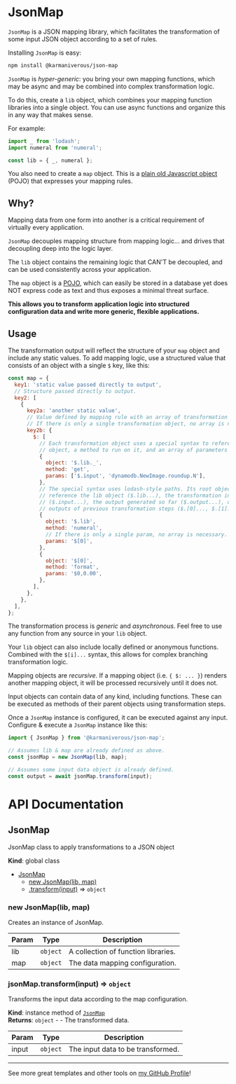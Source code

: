 # JsonMap

`JsonMap` is a JSON mapping library, which facilitates the transformation of some input JSON object according to a set of rules.

Installing `JsonMap` is easy:

```bash
npm install @karmaniverous/json-map
```

`JsonMap` is _hyper-generic_: you bring your own mapping functions, which may be async and may be combined into complex transformation logic.

To do this, create a `lib` object, which combines your mapping function libraries into a single object. You can use async functions and organize this in any way that makes sense.

For example:

```js
import _ from 'lodash';
import numeral from 'numeral';

const lib = { _, numeral };
```

You also need to create a `map` object. This is a [plain old Javascript object](https://masteringjs.io/tutorials/fundamentals/pojo) (POJO) that expresses your mapping rules.

## Why?

Mapping data from one form into another is a critical requirement of virtually every application.

`JsonMap` decouples mapping structure from mapping logic... and drives that decoupling deep into the logic layer.

The `lib` object contains the remaining logic that CAN'T be decoupled, and can be used consistently across your application.

The `map` object is a [POJO](https://masteringjs.io/tutorials/fundamentals/pojo), which can easily be stored in a database yet does NOT express code as text and thus exposes a minimal threat surface.

**This allows you to transform application logic into structured configuration data and write more generic, flexible applications.**

## Usage

The transformation output will reflect the structure of your `map` object and include any static values. To add mapping logic, use a structured value that consists of an object with a single `$` key, like this:

```js
const map = {
  key1: 'static value passed directly to output',
  // Structure passed directly to output.
  key2: [
    {
      key2a: 'another static value',
      // Value defined by mapping rule with an array of transformation objects.
      // If there is only a single transformation object, no array is necessary.
      key2b: {
        $: [
          // Each transformation object uses a special syntax to reference an
          // object, a method to run on it, and an array of parameters to pass.
          {
            object: '$.lib._',
            method: 'get',
            params: ['$.input', 'dynamodb.NewImage.roundup.N'],
          },
          // The special syntax uses lodash-style paths. Its root object can
          // reference the lib object ($.lib...), the transformation input
          // ($.input...), the output generated so far ($.output...), or the
          // outputs of previous transformation steps ($.[0]..., $.[1]...).
          {
            object: '$.lib',
            method: 'numeral',
            // If there is only a single param, no array is necessary.
            params: '$[0]',
          },
          {
            object: '$[0]',
            method: 'format',
            params: '$0,0.00',
          },
        ],
      },
    },
  ],
};
```

The transformation process is _generic_ and _asynchronous_. Feel free to use any function from any source in your `lib` object.

Your `lib` object can also include locally defined or anonymous functions. Combined with the `$[i]...` syntax, this allows for complex branching transformation logic.

Mapping objects are _recursive_. If a mapping object (i.e. `{ $: ... }`) renders another mapping object, it will be processed recursively until it does not.

Input objects can contain data of any kind, including functions. These can be executed as methods of their parent objects using transformation steps.

Once a `JsonMap` instance is configured, it can be executed against any input. Configure & execute a `JsonMap` instance like this:

```js
import { JsonMap } from '@karmaniverous/json-map';

// Assumes lib & map are already defined as above.
const jsonMap = new JsonMap(lib, map);

// Assumes some input data object is already defined.
const output = await jsonMap.transform(input);
```

# API Documentation

<a name="JsonMap"></a>

## JsonMap
JsonMap class to apply transformations to a JSON object

**Kind**: global class  

* [JsonMap](#JsonMap)
    * [new JsonMap(lib, map)](#new_JsonMap_new)
    * [.transform(input)](#JsonMap+transform) ⇒ <code>object</code>

<a name="new_JsonMap_new"></a>

### new JsonMap(lib, map)
Creates an instance of JsonMap.


| Param | Type | Description |
| --- | --- | --- |
| lib | <code>object</code> | A collection of function libraries. |
| map | <code>object</code> | The data mapping configuration. |

<a name="JsonMap+transform"></a>

### jsonMap.transform(input) ⇒ <code>object</code>
Transforms the input data according to the map configuration.

**Kind**: instance method of [<code>JsonMap</code>](#JsonMap)  
**Returns**: <code>object</code> - - The transformed data.  

| Param | Type | Description |
| --- | --- | --- |
| input | <code>object</code> | The input data to be transformed. |


---

See more great templates and other tools on
[my GitHub Profile](https://github.com/karmaniverous)!
